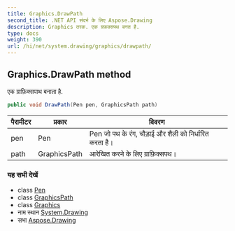 ```yaml
---
title: Graphics.DrawPath
second_title: .NET API संदर्भ के लिए Aspose.Drawing
description: Graphics तरक. एक ग्रफ़क्सपथ बनत है.
type: docs
weight: 390
url: /hi/net/system.drawing/graphics/drawpath/
---
```

## Graphics.DrawPath method

एक ग्राफ़िक्सपाथ बनाता है.

```csharp
public void DrawPath(Pen pen, GraphicsPath path)
```

| पैरामीटर | प्रकार | विवरण |
| --- | --- | --- |
| pen | Pen | Pen जो पथ के रंग, चौड़ाई और शैली को निर्धारित करता है। |
| path | GraphicsPath | आरेखित करने के लिए ग्राफ़िक्सपथ। |

### यह सभी देखें

* class [Pen](../../pen/)
* class [GraphicsPath](../../../system.drawing.drawing2d/graphicspath/)
* class [Graphics](../)
* नाम स्थान [System.Drawing](../../graphics/)
* सभा [Aspose.Drawing](../../../)


